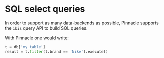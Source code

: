 # SQL select queries

In order to support as many data-backends as possible, Pinnacle supports the `ibis` query API to build SQL queries.

With Pinnacle one would write:

```python
t = db['my_table']
result = t.filter(t.brand == 'Nike').execute()
```
